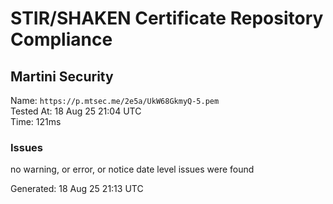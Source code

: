 # STIR/SHAKEN Certificate Repository Compliance

## Martini Security

Name: `https://p.mtsec.me/2e5a/UkW68GkmyQ-5.pem`\
Tested At: 18 Aug 25 21:04 UTC\
Time: 121ms

### Issues

no warning, or error, or notice date level issues were found

Generated: 18 Aug 25 21:13 UTC